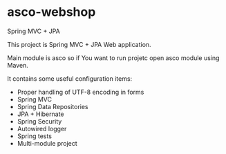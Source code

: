 asco-webshop
============

Spring MVC + JPA

This project is Spring MVC + JPA Web application.

Main module is asco so if You want to run projetc open asco module using Maven.

It contains some useful configuration items:

- Proper handling of UTF-8 encoding in forms
- Spring MVC
- Spring Data Repositories
- JPA + Hibernate
- Spring Security
- Autowired logger
- Spring tests
- Multi-module project